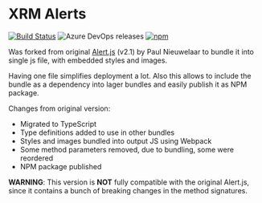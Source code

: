 # XRM Alerts

[![Build Status](https://dev.azure.com/zhaparoff/xrm-alerts/_apis/build/status/xrm-alerts?branchName=master)](https://dev.azure.com/zhaparoff/xrm-alerts/_build/latest?definitionId=8&branchName=master)
![Azure DevOps releases](https://img.shields.io/azure-devops/release/zhaparoff/238b0e22-3e3a-41ba-9b0b-9a36806d45d1/1/1)
[![npm](https://img.shields.io/npm/v/xrm-alerts)](https://www.npmjs.com/package/xrm-alerts)


Was forked from original [Alert.js](https://github.com/PaulNieuwelaar/alertjs) (v2.1) by Paul Nieuwelaar to bundle it into single js file, with embedded styles and images.

Having one file simplifies deployment a lot. Also this allows to include the bundle as a dependency into lager bundles and easily publish it as NPM package.


Changes from original version:
 - Migrated to TypeScript
 - Type definitions added to use in other bundles
 - Styles and images bundled into output JS using Webpack
 - Some method parameters removed, due to bundling, some were reordered
 - NPM package published


**WARNING**: This version is **NOT** fully compatible with the original Alert.js, since it contains a bunch of breaking changes in the method signatures.
